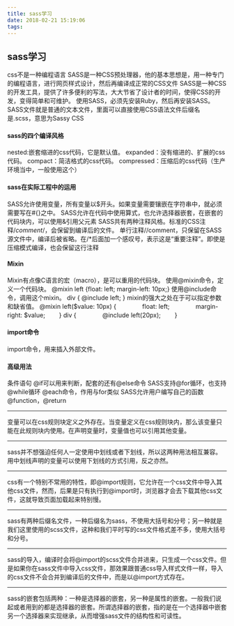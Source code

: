 ```yaml
---
title: sass学习
date: 2018-02-21 15:19:06
tags:
---
```

## sass学习
css不是一种编程语言
SASS是一种CSS预处理器，他的基本思想是，用一种专门的编程语言，进行网页样式设计，然后再编译成正常的CSS文件
SASS是一种CSS的开发工具，提供了许多便利的写法，大大节省了设计者的时间，使得CSS的开发，变得简单和可维护。
使用SASS，必须先安装Ruby，然后再安装SASS。SASS文件就是普通的文本文件，里面可以直接使用CSS语法文件后缀名是.scss，意思为Sassy CSS
#### sass的四个编译风格
nested:嵌套缩进的css代码，它是默认值。
expanded：没有缩进的、扩展的css代码。
compact：简洁格式的css代码。
compressed：压缩后的css代码（生产环境当中，一般使用这个）
#### sass在实际工程中的运用
SASS允许使用变量，所有变量以$开头。如果变量需要镶嵌在字符串中，就必须需要写在#{}之中。
SASS允许在代码中使用算式，也允许选择器嵌套，在嵌套的代码块内，可以使用&引用父元素
SASS共有两种注释风格。标准的CSS注释/*comment*/，会保留到编译后的文件。
单行注释//comment，只保留在SASS源文件中，编译后被省略。在/*后面加一个感叹号，表示这是“重要注释”。即使是压缩模式编译，也会保留这行注释
#### Mixin
Mixin有点像C语言的宏（macro），是可以重用的代码块。
使用@mixin命令，定义一个代码块。
@mixin left {float: left; margin-left: 10px;}
使用@include命令，调用这个mixin。   div { @include left; }   mixin的强大之处在于可以指定参数和缺省值。
@mixin left($value: 10px) {
　　　　float: left;
　　　　margin-right: $value;
　　}
div {
　　　　@include left(20px);
　　}
#### import命令
import命令，用来插入外部文件。
#### 高级用法
条件语句 @if可以用来判断，配套的还有@else命令
SASS支持@for循环，也支持@while循环
@each命令，作用与for类似
SASS允许用户编写自己的函数@function，@return
***
变量可以在css规则块定义之外存在。当变量定义在css规则块内，那么该变量只能在此规则块内使用。在声明变量时，变量值也可以引用其他变量。
***
sass并不想强迫任何人一定使用中划线或者下划线，所以这两种用法相互兼容。用中划线声明的变量可以使用下划线的方式引用，反之亦然。
***
css有一个特别不常用的特性，即@import规则，它允许在一个css文件中导入其他css文件，然而，后果是只有执行到@import时，浏览器才会去下载其他css文件，这就导致页面加载起来特别慢。
***
sass有两种后缀名文件，一种后缀名为sass，不使用大括号和分号；另一种就是我们这里使用的scss文件，这种和我们平时写的css文件格式差不多，使用大括号和分号。
***
sass的导入，编译时会将@import的scss文件合并进来，只生成一个css文件。但是如果你在sass文件中导入css文件，那效果跟普通css导入样式文件一样，导入的css文件不会合并到编译后的文件中，而是以@import方式存在。
***
sass的嵌套包括两种：一种是选择器的嵌套，另一种是属性的嵌套。一般我们说起或者用到的都是选择器的嵌套。所谓选择器的嵌套，指的是在一个选择器中嵌套另一个选择器来实现继承，从而增强sass文件的结构性和可读性。